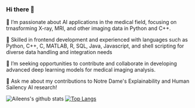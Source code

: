 ### Hi there 👋

<!--
**aileendugan/aileendugan** is a ✨ _special_ ✨ repository because its `README.md` (this file) appears on your GitHub profile.

Here are some ideas to get you started:

- 🔭 I’m currently working on ...
- 🌱 I’m currently learning ...
- 👯 I’m looking to collaborate on ...
- 🤔 I’m looking for help with ...
- 💬 Ask me about ...
- 📫 How to reach me: ...
- 😄 Pronouns: ...
- ⚡ Fun fact: ...
-->
🌱 I’m passionate about AI applications in the medical field, focusing on trnasforming X-ray, MRI, and other imaging data in Python and C++.

🔭 Skilled in frontend development and experienced with languages such as Python, C++, C, MATLAB, R, SQL, Java, Javascript, and shell scripting for diverse data handling and integration needs

👯 I’m seeking opportunities to contribute and collaborate in developing advanced deep learning models for medical imaging analysis.

💬 Ask me about my contributions to Notre Dame's Explainability and Human Sailency AI research!

![Aileens's github stats](https://github-readme-stats.vercel.app/api?username=aileendugan&theme=tokyonight&layout=compact&count_private=true)
[![Top Langs](https://github-readme-stats.vercel.app/api/top-langs/?username=aileendugan&theme=tokyonight&layout=compact&count_private=true)](https://github.com/Snooder/github-readme-stats)
